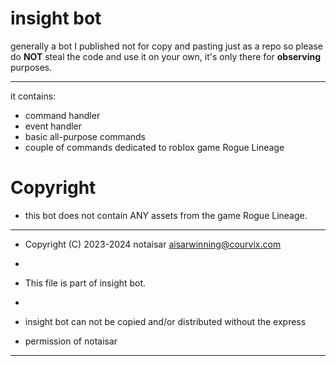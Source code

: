 # insight bot

generally a bot I published not for copy and pasting just as a repo so please do **NOT** steal the code and use it on your own, it's only there for **observing** purposes.

*******************************************

it contains:
- command handler
- event handler
- basic all-purpose commands
- couple of commands dedicated to roblox game Rogue Lineage

# Copyright

- this bot does not contain ANY assets from the game Rogue Lineage.

*******************************************************

* Copyright (C) 2023-2024 notaisar <aisarwinning@courvix.com>

*

* This file is part of insight bot.

*

* insight bot can not be copied and/or distributed without the express

* permission of notaisar

*******************************************************